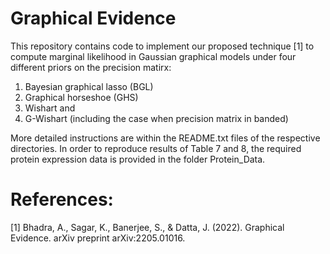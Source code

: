 # Graphical Evidence

This repository contains code to implement our proposed technique [1] to compute marginal likelihood in Gaussian graphical models under four different priors on the precision matirx:
1. Bayesian graphical lasso (BGL)
2. Graphical horseshoe (GHS)
3. Wishart and
4. G-Wishart (including the case when precision matrix in banded)

More detailed instructions are within the README.txt files of the respective directories. In order to reproduce results of Table 7 and 8, the required protein expression data is provided in the folder Protein_Data.

# References:

[1] Bhadra, A., Sagar, K., Banerjee, S., & Datta, J. (2022). Graphical Evidence. arXiv preprint arXiv:2205.01016.